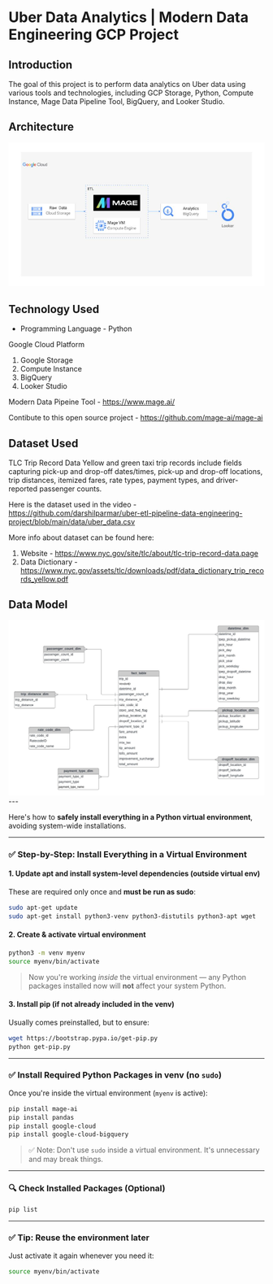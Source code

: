 # Uber Data Analytics | Modern Data Engineering GCP Project

## Introduction

The goal of this project is to perform data analytics on Uber data using various tools and technologies, including GCP Storage, Python, Compute Instance, Mage Data Pipeline Tool, BigQuery, and Looker Studio.

## Architecture 
<img src="architecture.jpg">

## Technology Used
- Programming Language - Python

Google Cloud Platform
1. Google Storage
2. Compute Instance 
3. BigQuery
4. Looker Studio

Modern Data Pipeine Tool - https://www.mage.ai/

Contibute to this open source project - https://github.com/mage-ai/mage-ai


## Dataset Used
TLC Trip Record Data
Yellow and green taxi trip records include fields capturing pick-up and drop-off dates/times, pick-up and drop-off locations, trip distances, itemized fares, rate types, payment types, and driver-reported passenger counts. 

Here is the dataset used in the video - https://github.com/darshilparmar/uber-etl-pipeline-data-engineering-project/blob/main/data/uber_data.csv

More info about dataset can be found here:
1. Website - https://www.nyc.gov/site/tlc/about/tlc-trip-record-data.page
2. Data Dictionary - https://www.nyc.gov/assets/tlc/downloads/pdf/data_dictionary_trip_records_yellow.pdf

## Data Model
<img src="data_model.jpeg">
---

Here's how to **safely install everything in a Python virtual environment**, avoiding system-wide installations.

---

### ✅ **Step-by-Step: Install Everything in a Virtual Environment**

#### 1. **Update apt and install system-level dependencies (outside virtual env)**  
These are required only once and **must be run as sudo**:
```bash
sudo apt-get update
sudo apt-get install python3-venv python3-distutils python3-apt wget
```

#### 2. **Create & activate virtual environment**
```bash
python3 -m venv myenv
source myenv/bin/activate
```

> Now you're working *inside* the virtual environment — any Python packages installed now will **not** affect your system Python.

#### 3. **Install pip (if not already included in the venv)**
Usually comes preinstalled, but to ensure:
```bash
wget https://bootstrap.pypa.io/get-pip.py
python get-pip.py
```

---

### ✅ **Install Required Python Packages in venv (no `sudo`)**

Once you're inside the virtual environment (`myenv` is active):

```bash
pip install mage-ai
pip install pandas
pip install google-cloud
pip install google-cloud-bigquery
```

> ✅ Note: Don't use `sudo` inside a virtual environment. It's unnecessary and may break things.

---

### 🔍 Check Installed Packages (Optional)
```bash
pip list
```

---

### ✅ Tip: Reuse the environment later
Just activate it again whenever you need it:
```bash
source myenv/bin/activate
```
